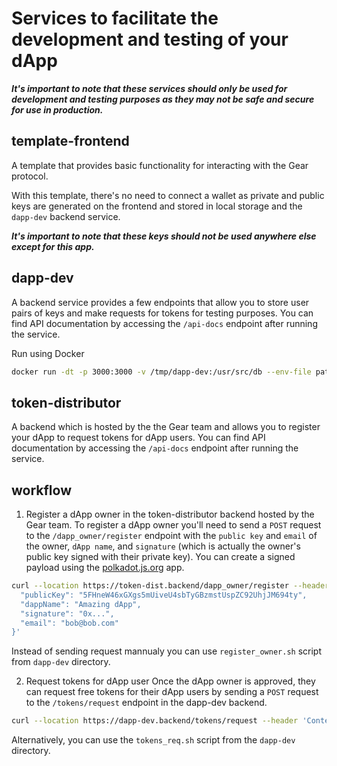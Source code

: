 # Services to facilitate the development and testing of your dApp

***It's important to note that these services should only be used for development and testing purposes as they may not be safe and secure for use in production.***

## template-frontend
A template that provides basic functionality for interacting with the Gear protocol.

With this template, there's no need to connect a wallet as private and public keys are generated on the frontend and stored in local storage and the `dapp-dev` backend service. 

***It's important to note that these keys should not be used anywhere else except for this app.***

## dapp-dev
A backend service provides a few endpoints that allow you to store user pairs of keys and make requests for tokens for testing purposes.
You can find API documentation by accessing the `/api-docs` endpoint after running the service.

Run using Docker
```bash
docker run -dt -p 3000:3000 -v /tmp/dapp-dev:/usr/src/db --env-file path/to/env/file ghcr.io/gear-dapps/gas-less-dapps-for-hackathons/dapp-dev:latest
```

## token-distributor
A backend which is hosted by the the Gear team and allows you to register your dApp to request tokens for dApp users. 
You can find API documentation by accessing the `/api-docs` endpoint after running the service.


## workflow
1. Register a dApp owner in the token-distributor backend hosted by the Gear team.
To register a dApp owner you'll need to send a `POST` request to the `/dapp_owner/register` endpoint with the `public key` and `email` of the owner, `dApp name`, and `signature` (which is actually the owner's public key signed with their private key). You can create a signed payload using the [polkadot.js.org](https://polkadot.js.org/apps/?rpc=wss://testnet.vara.rs#/signing) app.

```bash
curl --location https://token-dist.backend/dapp_owner/register --header 'Content-Type: application/json' --data '{
  "publicKey": "5FHneW46xGXgs5mUiveU4sbTyGBzmstUspZC92UhjJM694ty",
  "dappName": "Amazing dApp",
  "signature": "0x...",
  "email": "bob@bob.com"
}'

```

Instead of sending request mannualy you can use `register_owner.sh` script from `dapp-dev` directory.

2. Request tokens for dApp user
Once the dApp owner is approved, they can request free tokens for their dApp users by sending a `POST` request to the `/tokens/request` endpoint in the dapp-dev backend.

```bash
curl --location https://dapp-dev.backend/tokens/request --header 'Content-Type: application/json' --data '{"password": "bob"}'
```

Alternatively, you can use the `tokens_req.sh` script from the `dapp-dev` directory.